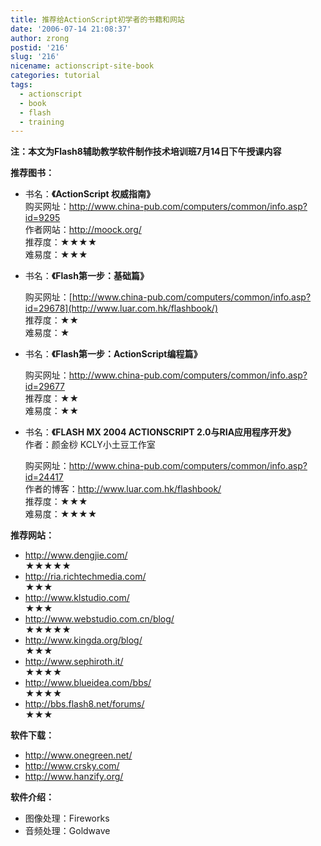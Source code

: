 ```yaml
---
title: 推荐给ActionScript初学者的书籍和网站
date: '2006-07-14 21:08:37'
author: zrong
postid: '216'
slug: '216'
nicename: actionscript-site-book
categories: tutorial
tags:
  - actionscript
  - book
  - flash
  - training
---
```


**注：本文为Flash8辅助教学软件制作技术培训班7月14日下午授课内容**

**推荐图书：**

-   书名：**《ActionScript 权威指南》**  
    购买网址：<http://www.china-pub.com/computers/common/info.asp?id=9295>  
    作者网站：<http://moock.org/>  
    推荐度：★★★★  
    难易度：★★★
-   书名：**《Flash第一步：基础篇》**  

    购买网址：[http://www.china-pub.com/computers/common/info.asp?id=29678](http://www.luar.com.hk/flashbook/)  
    推荐度：★★  
    难易度：★
-   书名：**《Flash第一步：ActionScript编程篇》**  

    购买网址：<http://www.china-pub.com/computers/common/info.asp?id=29677>  
    推荐度：★★  
    难易度：★★
-   书名：**《FLASH MX 2004 ACTIONSCRIPT 2.0与RIA应用程序开发》**  
    作者：颜金桫 KCLY小土豆工作室  

    购买网址：<http://www.china-pub.com/computers/common/info.asp?id=24417>  
    作者的博客：<http://www.luar.com.hk/flashbook/>  
    推荐度：★★★  
    难易度：★★★★

<!--more-->  
**推荐网站：**

-   <http://www.dengjie.com/>  
    ★★★★★
-   <http://ria.richtechmedia.com/>  
    ★★★
-   <http://www.klstudio.com/>  
    ★★★
-   <http://www.webstudio.com.cn/blog/>  
    ★★★★★
-   <http://www.kingda.org/blog/>  
    ★★★
-   <http://www.sephiroth.it/>  
    ★★★★
-   <http://www.blueidea.com/bbs/>  
    ★★★★
-   <http://bbs.flash8.net/forums/>  
    ★★★

**软件下载：**

-   <http://www.onegreen.net/>
-   <http://www.crsky.com/>
-   <http://www.hanzify.org/>

**软件介绍：**

-   图像处理：Fireworks
-   音频处理：Goldwave

